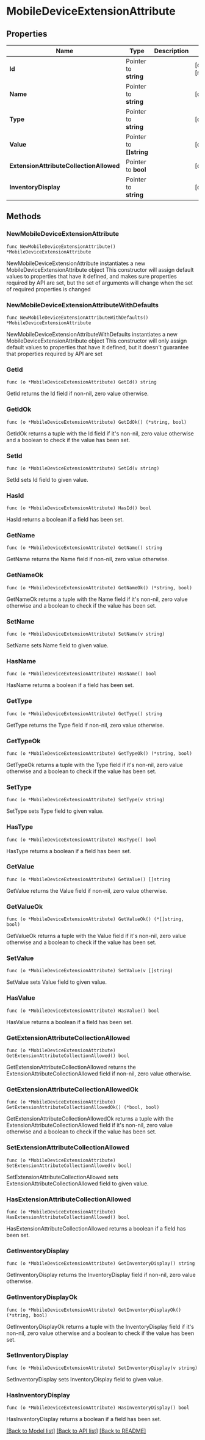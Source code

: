 # MobileDeviceExtensionAttribute

## Properties

Name | Type | Description | Notes
------------ | ------------- | ------------- | -------------
**Id** | Pointer to **string** |  | [optional] [readonly] 
**Name** | Pointer to **string** |  | [optional] 
**Type** | Pointer to **string** |  | [optional] 
**Value** | Pointer to **[]string** |  | [optional] 
**ExtensionAttributeCollectionAllowed** | Pointer to **bool** |  | [optional] 
**InventoryDisplay** | Pointer to **string** |  | [optional] 

## Methods

### NewMobileDeviceExtensionAttribute

`func NewMobileDeviceExtensionAttribute() *MobileDeviceExtensionAttribute`

NewMobileDeviceExtensionAttribute instantiates a new MobileDeviceExtensionAttribute object
This constructor will assign default values to properties that have it defined,
and makes sure properties required by API are set, but the set of arguments
will change when the set of required properties is changed

### NewMobileDeviceExtensionAttributeWithDefaults

`func NewMobileDeviceExtensionAttributeWithDefaults() *MobileDeviceExtensionAttribute`

NewMobileDeviceExtensionAttributeWithDefaults instantiates a new MobileDeviceExtensionAttribute object
This constructor will only assign default values to properties that have it defined,
but it doesn't guarantee that properties required by API are set

### GetId

`func (o *MobileDeviceExtensionAttribute) GetId() string`

GetId returns the Id field if non-nil, zero value otherwise.

### GetIdOk

`func (o *MobileDeviceExtensionAttribute) GetIdOk() (*string, bool)`

GetIdOk returns a tuple with the Id field if it's non-nil, zero value otherwise
and a boolean to check if the value has been set.

### SetId

`func (o *MobileDeviceExtensionAttribute) SetId(v string)`

SetId sets Id field to given value.

### HasId

`func (o *MobileDeviceExtensionAttribute) HasId() bool`

HasId returns a boolean if a field has been set.

### GetName

`func (o *MobileDeviceExtensionAttribute) GetName() string`

GetName returns the Name field if non-nil, zero value otherwise.

### GetNameOk

`func (o *MobileDeviceExtensionAttribute) GetNameOk() (*string, bool)`

GetNameOk returns a tuple with the Name field if it's non-nil, zero value otherwise
and a boolean to check if the value has been set.

### SetName

`func (o *MobileDeviceExtensionAttribute) SetName(v string)`

SetName sets Name field to given value.

### HasName

`func (o *MobileDeviceExtensionAttribute) HasName() bool`

HasName returns a boolean if a field has been set.

### GetType

`func (o *MobileDeviceExtensionAttribute) GetType() string`

GetType returns the Type field if non-nil, zero value otherwise.

### GetTypeOk

`func (o *MobileDeviceExtensionAttribute) GetTypeOk() (*string, bool)`

GetTypeOk returns a tuple with the Type field if it's non-nil, zero value otherwise
and a boolean to check if the value has been set.

### SetType

`func (o *MobileDeviceExtensionAttribute) SetType(v string)`

SetType sets Type field to given value.

### HasType

`func (o *MobileDeviceExtensionAttribute) HasType() bool`

HasType returns a boolean if a field has been set.

### GetValue

`func (o *MobileDeviceExtensionAttribute) GetValue() []string`

GetValue returns the Value field if non-nil, zero value otherwise.

### GetValueOk

`func (o *MobileDeviceExtensionAttribute) GetValueOk() (*[]string, bool)`

GetValueOk returns a tuple with the Value field if it's non-nil, zero value otherwise
and a boolean to check if the value has been set.

### SetValue

`func (o *MobileDeviceExtensionAttribute) SetValue(v []string)`

SetValue sets Value field to given value.

### HasValue

`func (o *MobileDeviceExtensionAttribute) HasValue() bool`

HasValue returns a boolean if a field has been set.

### GetExtensionAttributeCollectionAllowed

`func (o *MobileDeviceExtensionAttribute) GetExtensionAttributeCollectionAllowed() bool`

GetExtensionAttributeCollectionAllowed returns the ExtensionAttributeCollectionAllowed field if non-nil, zero value otherwise.

### GetExtensionAttributeCollectionAllowedOk

`func (o *MobileDeviceExtensionAttribute) GetExtensionAttributeCollectionAllowedOk() (*bool, bool)`

GetExtensionAttributeCollectionAllowedOk returns a tuple with the ExtensionAttributeCollectionAllowed field if it's non-nil, zero value otherwise
and a boolean to check if the value has been set.

### SetExtensionAttributeCollectionAllowed

`func (o *MobileDeviceExtensionAttribute) SetExtensionAttributeCollectionAllowed(v bool)`

SetExtensionAttributeCollectionAllowed sets ExtensionAttributeCollectionAllowed field to given value.

### HasExtensionAttributeCollectionAllowed

`func (o *MobileDeviceExtensionAttribute) HasExtensionAttributeCollectionAllowed() bool`

HasExtensionAttributeCollectionAllowed returns a boolean if a field has been set.

### GetInventoryDisplay

`func (o *MobileDeviceExtensionAttribute) GetInventoryDisplay() string`

GetInventoryDisplay returns the InventoryDisplay field if non-nil, zero value otherwise.

### GetInventoryDisplayOk

`func (o *MobileDeviceExtensionAttribute) GetInventoryDisplayOk() (*string, bool)`

GetInventoryDisplayOk returns a tuple with the InventoryDisplay field if it's non-nil, zero value otherwise
and a boolean to check if the value has been set.

### SetInventoryDisplay

`func (o *MobileDeviceExtensionAttribute) SetInventoryDisplay(v string)`

SetInventoryDisplay sets InventoryDisplay field to given value.

### HasInventoryDisplay

`func (o *MobileDeviceExtensionAttribute) HasInventoryDisplay() bool`

HasInventoryDisplay returns a boolean if a field has been set.


[[Back to Model list]](../README.md#documentation-for-models) [[Back to API list]](../README.md#documentation-for-api-endpoints) [[Back to README]](../README.md)


